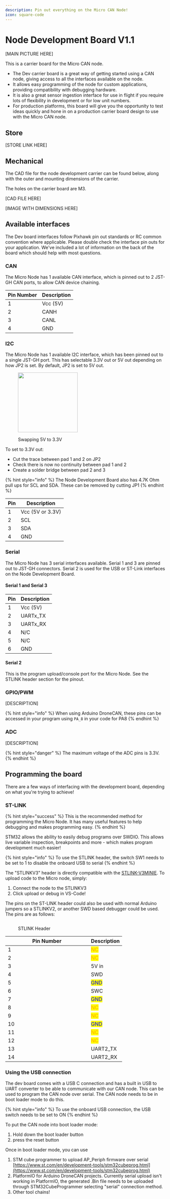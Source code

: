 ```yaml
---
description: Pin out everything on the Micro CAN Node!
icon: square-code
---
```


# Node Development Board V1.1



\[MAIN PICTURE HERE]



This is a carrier board for the Micro CAN node.&#x20;

* The Dev carrier board is a great way of getting started using a CAN node, giving access to all the interfaces available on the node.&#x20;
* It allows easy programming of the node for custom applications, providing compatibility with debugging hardware.&#x20;
* It is also a great sensor ingestion interface for use in flight if you require lots of flexibility in development or for low unit numbers.&#x20;
* For production platforms, this board will give you the opportunity to test ideas quickly and hone in on a production carrier board design to use with the Micro CAN node.&#x20;



## Store

\[STORE LINK HERE]

## Mechanical

The CAD file for the node development carrier can be found below, along with the outer and mounting dimensions of the carrier.

The holes on the carrier board are M3.

\[CAD FILE HERE]

\[IMAGE WITH DIMENSIONS HERE]

## Available interfaces

The Dev board interfaces follow Pixhawk pin out standards or RC common convention where applicable. Please double check the interface pin outs for your application. We've included a lot of information on the back of the board which should help with most questions.



### CAN

The Micro Node has 1 available CAN interface, which is pinned out to 2 JST-GH CAN ports, to allow CAN device chaining.&#x20;

| Pin Number | Description |
| ---------- | ----------- |
| 1          | Vcc (5V)    |
| 2          | CANH        |
| 3          | CANL        |
| 4          | GND         |

### I2C

The Micro Node has 1 available I2C interface,  which has been pinned out to a single JST-GH port. This has selectable 3.3V out or 5V out depending on how JP2 is set. By default, JP2 is set to 5V out.

<figure><img src="../.gitbook/assets/JP2 Solder Jumper.png" alt="" width="188"><figcaption><p>Swapping 5V to 3.3V</p></figcaption></figure>

To set to 3.3V out:

* Cut the trace between pad 1 and 2 on JP2
* Check there is now no continuity between pad 1 and 2
* Create a solder bridge between pad 2 and 3

{% hint style="info" %}
The Node Development Board also has 4.7K Ohm pull ups for SCL and SDA. These can be removed by cutting JP1&#x20;
{% endhint %}

| Pin | Description      |
| --- | ---------------- |
| 1   | Vcc (5V or 3.3V) |
| 2   | SCL              |
| 3   | SDA              |
| 4   | GND              |

### Serial

The Micro Node has 3 serial interfaces available. Serial 1 and 3 are pinned out to JST-GH connectors. Serial 2 is used for the USB or ST-Link interfaces on the Node Development Board.&#x20;

#### Serial 1 and Serial 3

| Pin | Description |
| --- | ----------- |
| 1   | Vcc (5V)    |
| 2   | UARTx\_TX   |
| 3   | UARTx\_RX   |
| 4   | N/C         |
| 5   | N/C         |
| 6   | GND         |

#### Serial 2

This is the program upload/console port for the Micro Node. See the STLINK header section for the pinout.

### GPIO/PWM

\[DESCRIPTION]

{% hint style="info" %}
When using Arduino DroneCAN, these pins can be accessed in your program using `PA_8` in your code for PA8
{% endhint %}

### ADC

\[DESCRIPTION]

{% hint style="danger" %}
The maximum voltage of the ADC pins is 3.3V.
{% endhint %}

## Programming the board

There are a few ways of interfacing with the development board, depending on what you're trying to achieve!

### ST-LINK

{% hint style="success" %}
This is the recommended method for programming the Micro Node. It has many useful features to help debugging and makes programming easy.
{% endhint %}

STM32 allows the ability to easily debug programs over SWDIO. This allows live variable inspection, breakpoints and more - which makes program development much easier!

{% hint style="info" %}
To use the STLINK header, the switch SW1 needs to be set to 1 to disable the onboard USB to serial
{% endhint %}

The "STLINKV3" header is directly compatible with the [STLINK-V3MINIE](https://www.st.com/en/development-tools/stlink-v3minie.html). To upload code to the Micro node, simply:

1. Connect the node to the STLINKV3
2. Click upload or debug in VS-Code!

The pins on the ST-LINK header could also be used with normal Arduino jumpers so a STLINKV2, or another SWD based debugger could be used. The pins are as follows:

<figure><img src="../.gitbook/assets/image (5).png" alt=""><figcaption><p>STLINK Header</p></figcaption></figure>

<table><thead><tr><th width="246">Pin Number</th><th>Description</th></tr></thead><tbody><tr><td>1</td><td><mark style="color:orange;">NC</mark></td></tr><tr><td>2</td><td><mark style="color:orange;">NC</mark></td></tr><tr><td>3</td><td>5V in</td></tr><tr><td>4</td><td>SWD</td></tr><tr><td>5</td><td><mark style="color:blue;">GND</mark></td></tr><tr><td>6</td><td>SWC</td></tr><tr><td>7</td><td><mark style="color:blue;">GND</mark></td></tr><tr><td>8</td><td><mark style="color:orange;">NC</mark></td></tr><tr><td>9</td><td><mark style="color:orange;">NC</mark></td></tr><tr><td>10</td><td><mark style="color:blue;">GND</mark></td></tr><tr><td>11</td><td><mark style="color:orange;">NC</mark></td></tr><tr><td>12</td><td><mark style="color:orange;">NC</mark></td></tr><tr><td>13</td><td>UART2_TX</td></tr><tr><td>14</td><td>UART2_RX</td></tr></tbody></table>

### Using the USB connection

The dev board comes with a USB C connection and has a built in USB to UART converter to be able to communicate with our CAN node. This can be used to program the CAN node over serial. The CAN node needs to be in boot loader mode to do this.&#x20;

{% hint style="info" %}
To use the onboard USB connection, the USB switch needs to be set to ON
{% endhint %}

To put the CAN node into boot loader mode:

1. Hold down the boot loader button
2. press the reset button

Once in boot loader mode, you can use&#x20;

1. STM cube programmer to upload AP\_Periph firmware over serial [https://www.st.com/en/development-tools/stm32cubeprog.html](https://www.st.com/en/development-tools/stm32cubeprog.html)
2. PlatformIO for Arduino DroneCAN projects. Currently serial upload isn't working in PlatformIO, the generated .Bin file needs to be uploaded through STM32CubeProgrammer selecting "serial" connection method.
3. Other tool chains!
